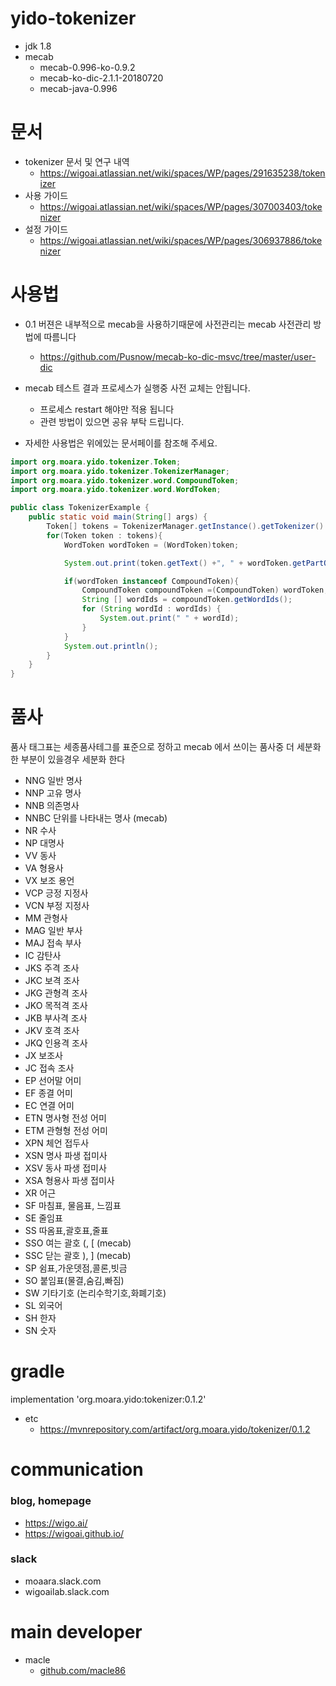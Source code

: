 # yido-tokenizer
- jdk 1.8
-   mecab
    -   mecab-0.996-ko-0.9.2
    -   mecab-ko-dic-2.1.1-20180720
    -   mecab-java-0.996  

# 문서
- tokenizer 문서 및 연구 내역
    - https://wigoai.atlassian.net/wiki/spaces/WP/pages/291635238/tokenizer
- 사용 가이드
    - https://wigoai.atlassian.net/wiki/spaces/WP/pages/307003403/tokenizer    
- 설정 가이드
    - https://wigoai.atlassian.net/wiki/spaces/WP/pages/306937886/tokenizer
# 사용법
- 0.1 버젼은 내부적으로 mecab을 사용하기때문에 사전관리는 mecab 사전관리 방법에 따름니다
    - https://github.com/Pusnow/mecab-ko-dic-msvc/tree/master/user-dic

- mecab 테스트 결과 프로세스가 실행중 사전 교체는 안됩니다.
    - 프로세스 restart 해야만 적용 됩니다
    - 관련 방법이 있으면 공유 부탁 드립니다.

- 자세한 사용법은 위에있는 문서페이를 참조해 주세요.
```java
import org.moara.yido.tokenizer.Token;
import org.moara.yido.tokenizer.TokenizerManager;
import org.moara.yido.tokenizer.word.CompoundToken;
import org.moara.yido.tokenizer.word.WordToken;

public class TokenizerExample {
    public static void main(String[] args) {
        Token[] tokens = TokenizerManager.getInstance().getTokenizer().getTokens("시내버스가 위고에 다녀요");
        for(Token token : tokens){
            WordToken wordToken = (WordToken)token;

            System.out.print(token.getText() +", " + wordToken.getPartOfSpeech());

            if(wordToken instanceof CompoundToken){
                CompoundToken compoundToken =(CompoundToken) wordToken;
                String [] wordIds = compoundToken.getWordIds();
                for (String wordId : wordIds) {
                    System.out.print(" " + wordId);
                }
            }
            System.out.println();
        }
    }
}
```

# 품사
품사 태그표는 세종품사테그를 표준으로 정하고 mecab 에서 쓰이는 품사중 더 세분화한 부분이 있을경우 세분화 한다

- NNG	일반 명사
- NNP	고유 명사
- NNB	의존명사
- NNBC	단위를 나타내는 명사 (mecab)
- NR	수사
- NP	대명사
- VV	동사
- VA	형용사
- VX	보조 용언
- VCP	긍정 지정사
- VCN	부정 지정사
- MM	관형사
- MAG	일반 부사
- MAJ	접속 부사
- IC	감탄사
- JKS	주격 조사
- JKC	보격 조사
- JKG	관형격 조사
- JKO	목적격 조사
- JKB	부사격 조사
- JKV	호격 조사
- JKQ	인용격 조사
- JX	보조사
- JC	접속 조사
- EP	선어말 어미
- EF	종결 어미
- EC	연결 어미
- ETN	명사형 전성 어미
- ETM	관형형 전성 어미
- XPN	체언 접두사
- XSN	명사 파생 접미사
- XSV	동사 파생 접미사
- XSA	형용사 파생 접미사
- XR	어근
- SF	마침표, 물음표, 느낌표
- SE	줄임표
- SS	따옴표,괄호표,줄표
- SSO  여는 괄호 (, [ (mecab)
- SSC  닫는 괄호 ), ] (mecab)
- SP	쉼표,가운뎃점,콜론,빗금
- SO	붙임표(물결,숨김,빠짐)
- SW	기타기호 (논리수학기호,화폐기호)
- SL	외국어
- SH	한자
- SN	숫자

# gradle
implementation 'org.moara.yido:tokenizer:0.1.2'
- etc 
    - https://mvnrepository.com/artifact/org.moara.yido/tokenizer/0.1.2

# communication
### blog, homepage
 - https://wigo.ai/
 - https://wigoai.github.io/
 
### slack
 - moaara.slack.com
 - wigoailab.slack.com


# main developer
 - macle
    -  [github.com/macle86](https://github.com/macle86)
    
